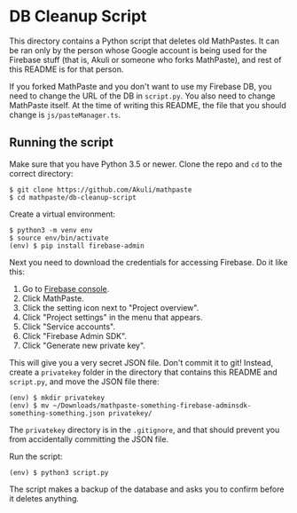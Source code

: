 # DB Cleanup Script

This directory contains a Python script that deletes old MathPastes.
It can be ran only by the person whose Google account is being used for the Firebase stuff
(that is, Akuli or someone who forks MathPaste),
and rest of this README is for that person.

If you forked MathPaste and you don't want to use my Firebase DB,
you need to change the URL of the DB in `script.py`.
You also need to change MathPaste itself.
At the time of writing this README, the file that you should change is `js/pasteManager.ts`.


## Running the script

Make sure that you have Python 3.5 or newer. Clone the repo and `cd` to the correct directory:

```
$ git clone https://github.com/Akuli/mathpaste
$ cd mathpaste/db-cleanup-script
```

Create a virtual environment:

```
$ python3 -m venv env
$ source env/bin/activate
(env) $ pip install firebase-admin
```

Next you need to download the credentials for accessing Firebase. Do it like this:

1. Go to [Firebase console](console.firebase.google.com).
2. Click MathPaste.
3. Click the setting icon next to "Project overview".
4. Click "Project settings" in the menu that appears.
5. Click "Service accounts".
6. Click "Firebase Admin SDK".
7. Click "Generate new private key".

This will give you a very secret JSON file.
Don't commit it to git!
Instead, create a `privatekey` folder in the directory that contains this README and `script.py`,
and move the JSON file there:

```
(env) $ mkdir privatekey
(env) $ mv ~/Downloads/mathpaste-something-firebase-adminsdk-something-something.json privatekey/
```

The `privatekey` directory is in the `.gitignore`,
and that should prevent you from accidentally committing the JSON file.

Run the script:

```
(env) $ python3 script.py
```

The script makes a backup of the database and asks you to confirm before it deletes anything.

